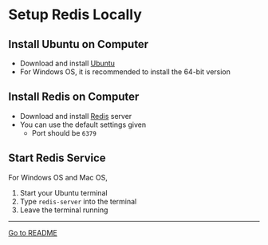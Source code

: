 # Setup Redis Locally

## Install Ubuntu on Computer

- Download and install [Ubuntu](https://ubuntu.com/download/desktop)
- For Windows OS, it is recommended to install the 64-bit version

## Install Redis on Computer

- Download and install [Redis](https://redis.io/download) server
- You can use the default settings given
  - Port should be `6379`

## Start Redis Service

For Windows OS and Mac OS,
1. Start your Ubuntu terminal
2. Type `redis-server` into the terminal
3. Leave the terminal running

---
[Go to README](../README)
